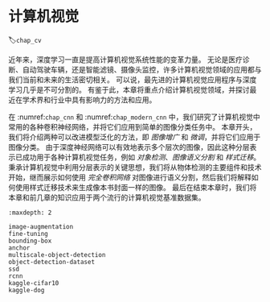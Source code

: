 # 计算机视觉
:label:`chap_cv`

近年来，深度学习一直是提高计算机视觉系统性能的变革力量。
无论是医疗诊断、自动驾驶车辆，还是智能滤镜、摄像头监控，许多计算机视觉领域的应用都与我们当前和未来的生活密切相关。
可以说，最先进的计算机视觉应用程序与深度学习几乎是不可分割的。
有鉴于此，本章将重点介绍计算机视觉领域，并探讨最近在学术界和行业中具有影响力的方法和应用。 

在 :numref:`chap_cnn` 和 :numref:`chap_modern_cnn` 中，我们研究了计算机视觉中常用的各种卷积神经网络，并将它们应用到简单的图像分类任务中。
本章开头，我们将介绍两种可以改进模型泛化的方法，即 *图像增广* 和 *微调*，并将它们应用于图像分类。
由于深度神经网络可以有效地表示多个层次的图像，因此这种分层表示已成功用于各种计算机视觉任务，例如 *对象检测*、*图像语义分割* 和 *样式迁移*。
秉承计算机视觉中利用分层表示的关键思想，我们将从物体检测的主要组件和技术开始，继而展示如何使用 *完全卷积网络* 对图像进行语义分割，然后我们将解释如何使用样式迁移技术来生成像本书封面一样的图像。
最后在结束本章时，我们将本章和前几章的知识应用于两个流行的计算机视觉基准数据集。


```toc
:maxdepth: 2

image-augmentation
fine-tuning
bounding-box
anchor
multiscale-object-detection
object-detection-dataset
ssd
rcnn
kaggle-cifar10
kaggle-dog
```

